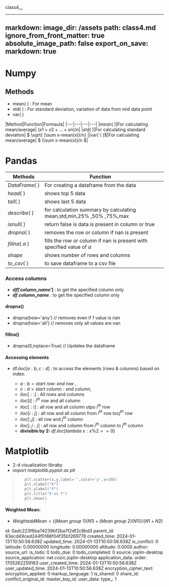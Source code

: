 class4__

---
markdown:
  image_dir: /assets
  path: class4.md
  ignore_from_front_matter: true
  absolute_image_path: false
export_on_save:
  markdown: true
---

# Numpy

## Methods

+ mean( ) : For mean
+ std( ) : For standard deviation, variation of data from mid data point
+ var( )

|Method|Function|Formaula|
|---|---|---|---|
|$mean( \ )$|For calculating mean/average| $(x1+x2+...+xn)/n$|
|$std( \ )$|For calculating standard deviation| $ \sqrt{ (\sum x-mean(x))/n} $|
|$var( \ )$|For calculating mean/average| $ (\sum x-mean(x))/n $|

# Pandas

  
|Methods|Function||
|--|--|--|
|$DataFrame(\ )$| For creating a dataframe from the data||
|$head(\ )$| shows top 5 data ||
|$tail(\ )$| shows last 5 data||
|$describe(\ )$| for calculation summary by calculating mean,std,min,25% ,50% ,75%,max||
|$isnull(\ )$|return false is data is present in column or true||
|$dropna(\ )$|removes the row or column if nan is present ||
|$fillna(\ a\  )$|fills the row or column if nan is present with specified value of $a$ ||
|$shape$| shows number of rows and columns||
|$to\_csv(\ )$| to save dataframe to a csv file||

### Access columns

+ **$df['column\_name']$**   : to get the specified column only
+ **$df.column\_name$**      : to get the specified column only

#### dropna()

+ dropna(how='any')  // removes even if 1 value is nan
+ dropna(how='all')  // removes only all values are nan

#### fillna()

+ dropna(0,inplace=True) // Updates the dataframe


#### Accessing elements

+ df.$iloc[a:b,c:d]$ : to access the elements (rows & columns) based on index.
  
  + $a:b=start\ row:\ end \ row$ ,
  + $c:d=start\ column:end\ column$,
  + $iloc[::]$ : All rows and columns
  + $iloc[i]$ : $i^{th}$ row and all column
  + $iloc[:i]$ :  all row and all column  utpo $i^{th}$ row
  + $iloc[i:j]$ :  all row and all column  from $i^{th}$ row toc$j^{th}$ row
  + $iloc[:,j]$ :  all row and $j^{th}$ column
  + $iloc[:,i:j]$ :  all row and  column  from $i^{th}$ column to $j^{th}$ column
  + **divisible by 2:**  $df.iloc[lambda\  x:x\%2==0]$

# Matplotlib

+ 2-d visualization libraby
+ $import \ matplotlib.pyplot\ as\ plt$
  
>   ```python
>      plt.scatter(x,y,label='',color='y',s=100)
>      plt.xlabel("X")
>      plt.ylabel("Y")
>      plt.title("X vs Y")
>      plt.show() 
>   ```

#### Weighted Mean:

+ $Weightedd Mean  = ((Mean\ group \ 1)(N1) + (Mean\ group \ 2)(N1))/(N1+N2)$

id: 0adc223f6ba74239bf2ba7f2df2c8bd3
parent_id: 63ecd49ced244f0188f04f35b1269776
created_time: 2024-01-13T10:50:56.638Z
updated_time: 2024-01-13T10:50:56.638Z
is_conflict: 0
latitude: 0.00000000
longitude: 0.00000000
altitude: 0.0000
author: 
source_url: 
is_todo: 0
todo_due: 0
todo_completed: 0
source: joplin-desktop
source_application: net.cozic.joplin-desktop
application_data: 
order: 1705262259183
user_created_time: 2024-01-13T10:50:56.638Z
user_updated_time: 2024-01-13T10:50:56.638Z
encryption_cipher_text: 
encryption_applied: 0
markup_language: 1
is_shared: 0
share_id: 
conflict_original_id: 
master_key_id: 
user_data: 
type_: 1